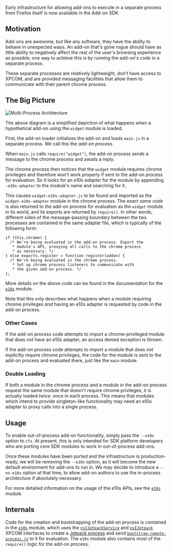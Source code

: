 Early infrastructure for allowing add-ons to execute in a separate process from
Firefox itself is now available in the Add-on SDK.

## Motivation ##

Add-ons are awesome, but like any software, they have the ability to behave in
unexpected ways. An add-on that's gone rogue should have as little ability to
negatively affect the rest of the user's browsing experience as possible; one
way to achieve this is by running the add-on's code in a separate process.

These separate processes are relatively lightweight, don't have access to XPCOM,
and are provided messaging facilities that allow them to communicate with their
parent chrome process.

## The Big Picture ##

![Multi-Process Architecture](media/twitter-widget.png)

The above diagram is a simplified depiction of what happens when a hypothetical
add-on using the `widget` module is loaded.

First, the add-on loader initializes the add-on and loads `main.js` in a
separate process. We call this the *add-on process*.

When `main.js` calls `require("widget")`, the add-on process sends a message to
the chrome process and awaits a reply.

The chrome process then notices that the `widget` module requires chrome
privileges and therefore won't work properly if sent to the add-on process for
evaluation. So it looks for an *e10s adapter* for the module by appending
`-e10s-adapter` to the module's name and searching for it.

This causes `widget-e10s-adapter.js` to be found and imported as the
`widget-e10s-adapter` module in the chrome process. The *exact same code* is
also returned to the add-on process for evaluation as the `widget` module in its
world, and its exports are returned by `require()`. In other words, different
sides of the message-passing boundary between the two processes are contained in
the same adapter file, which is typically of the following form:

    if (this.chrome) {
      /* We're being evaluated in the add-on process. Export the
       * module's API, proxying all calls to the chrome process
       * as necessary. */
    } else exports.register = function register(addon) {
      /* We're being evaluated in the chrome process.
       * Set up chrome process listeners to communicate with
       * the given add-on process. */
    };

More details on the above code can be found in the documentation for the
<code>[e10s][]</code> module.

Note that this only describes what happens when a module requiring chrome
privileges *and* having an e10s adapter is requested by code in the add-on
process.

### Other Cases ###

If the add-on process code attempts to import a chrome-privileged module that
does *not* have an e10s adapter, an access denied exception is thrown.

If the add-on process code attempts to import a module that does *not*
explicitly require chrome privileges, the code for the module is sent to the
add-on process and evaluated there, just like the `main` module.

### Double Loading ###

If both a module in the chrome process *and* a module in the add-on process
request the same module that doesn't require chrome privileges, it is actually
loaded *twice*: once in each process. This means that modules which intend to
provide singleton-like functionality may need an e10s adapter to proxy calls
into a single process.

## Usage ##

To enable out-of-process add-on functionality, simply pass the `--e10s` option
to `cfx`. At present, this is only intended for SDK platform developers who are
porting core SDK modules to work in out-of-process add-ons.

Once these modules have been ported and the infrastructure is production-ready,
we will be removing the `--e10s` option, as it will become the new default
environment for add-ons to run in. We may decide to introduce a `--no-e10s`
option at that time, to allow add-on authors to use the in-process architecture
if absolutely necessary.

For more detailed information on the usage of the e10s APIs, see the
<code>[e10s][]</code> module.

## Internals ##

Code for the creation and bootstrapping of the add-on process is contained in
the <code>[e10s][]</code> module, which uses the
<code>[nsIJetpackService][]</code> and <code>[nsIJetpack][]</code> XPCOM
interfaces to create a [Jetpack process][] and send
<code>[bootstrap-remote-process.js][]</code> to it for evaluation. The `e10s`
module also contains most of the `require()` logic for the add-on process.

[e10s]: #module/api-utils/e10s

[bootstrap-remote-process.js]: packages/api-utils/data/bootstrap-remote-process.js
[nsIJetpackService]: https://developer.mozilla.org/en/nsIJetpackService
[nsIJetpack]: https://developer.mozilla.org/en/nsIJetpack
[Jetpack process]: https://developer.mozilla.org/en/Jetpack_Processes
